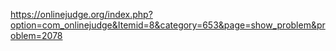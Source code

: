 https://onlinejudge.org/index.php?option=com_onlinejudge&Itemid=8&category=653&page=show_problem&problem=2078